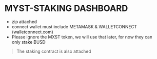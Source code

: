 # MYST-STAKING DASHBOARD
- zip attached
- connect wallet must include METAMASK & WALLETCONNECT (walletconnect.com)
- Please ignore the MXST token, we will use that later, for now they can only stake BUSD


> The staking contract is also attached


